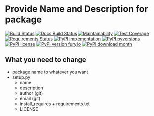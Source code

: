 # Provide Name and Description for package

[![Build Status](https://readthedocs.org/projects/unv_web_template/badge/?version=latest&style=flat)](https://readthedocs.org/projects/unv_web_template)
[![Docs Build Status](https://travis-ci.org/c137digital/unv_web_template.svg?branch=master)](https://travis-ci.org/c137digital/unv_web_template)
[![Maintainability](https://api.codeclimate.com/v1/badges/d55631dca90a900ce134/maintainability)](https://codeclimate.com/github/c137digital/unv_web_template/maintainability)
[![Test Coverage](https://api.codeclimate.com/v1/badges/d55631dca90a900ce134/test_coverage)](https://codeclimate.com/github/c137digital/unv_web_template/test_coverage)
[![Requirements Status](https://requires.io/github/c137digital/unv_web_template/requirements.svg?branch=master)](https://requires.io/github/c137digital/unv_web_template/requirements/?branch=master)
[![PyPI implementation](https://img.shields.io/pypi/implementation/unv_web_template.svg)](https://pypi.python.org/pypi/unv_web_template/)
[![PyPI pyversions](https://img.shields.io/pypi/pyversions/unv_web_template.svg)](https://pypi.python.org/pypi/unv_web_template/)
[![PyPI license](https://img.shields.io/pypi/l/unv_web_template.svg)](https://pypi.python.org/pypi/unv_web_template/)
[![PyPI version fury.io](https://badge.fury.io/py/unv_web_template.svg)](https://pypi.python.org/pypi/unv_web_template/)
[![PyPI download month](https://img.shields.io/pypi/dm/unv_web_template.svg)](https://pypi.python.org/pypi/unv_web_template/)

## What you need to change

- package name to whatever you want
- setup.py
  - name
  - description
  - author (git)
  - email (git)
  - install_requires + requirements.txt
  - LICENSE

